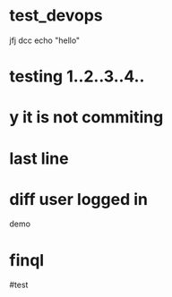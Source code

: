 # test_devops
jfj
dcc
echo "hello"
# testing 1..2..3..4..
# y it is not commiting
# last line
# diff user logged in 
demo
# finql

#test
